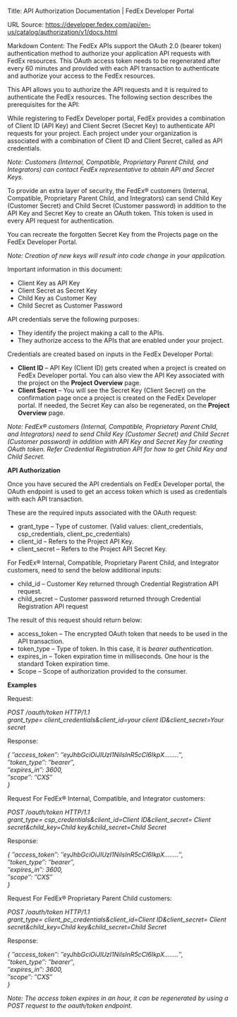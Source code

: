 Title: API Authorization Documentation | FedEx Developer Portal

URL Source: https://developer.fedex.com/api/en-us/catalog/authorization/v1/docs.html

Markdown Content:
The FedEx APIs support the OAuth 2.0 (bearer token) authentication method to authorize your application API requests with FedEx resources. This OAuth access token needs to be regenerated after every 60 minutes and provided with each API transaction to authenticate and authorize your access to the FedEx resources.

This API allows you to authorize the API requests and it is required to authenticate the FedEx resources. The following section describes the prerequisites for the API:

While registering to FedEx Developer portal, FedEx provides a combination of Client ID (API Key) and Client Secret (Secret Key) to authenticate API requests for your project. Each project under your organization is associated with a combination of Client ID and Client Secret, called as API credentials.

_Note: Customers (Internal, Compatible, Proprietary Parent Child, and Integrators) can contact FedEx representative to obtain API and Secret Keys._

To provide an extra layer of security, the FedEx® customers (Internal, Compatible, Proprietary Parent Child, and Integrators) can send Child Key (Customer Secret) and Child Secret (Customer password) in addition to the API Key and Secret Key to create an OAuth token. This token is used in every API request for authentication.

You can recreate the forgotten Secret Key from the Projects page on the FedEx Developer Portal.

_Note: Creation of new keys will result into code change in your application._

Important information in this document:

*   Client Key as API Key
*   Client Secret as Secret Key
*   Child Key as Customer Key
*   Child Secret as Customer Password

API credentials serve the following purposes:

*   They identify the project making a call to the APIs.
*   They authorize access to the APIs that are enabled under your project.

Credentials are created based on inputs in the FedEx Developer Portal:

*   **Client ID** – API Key (Client ID) gets created when a project is created on FedEx Developer portal. You can also view the API Key associated with the project on the **Project Overview** page.
*   **Client Secret** – You will see the Secret Key (Client Secret) on the confirmation page once a project is created on the FedEx Developer portal. If needed, the Secret Key can also be regenerated, on the **Project Overview** page.

_Note: FedEx® customers (Internal, Compatible, Proprietary Parent Child, and Integrators) need to send Child Key (Customer Secret) and Child Secret (Customer password) in addition with API Key and Secret Key for creating OAuth token. Refer Credential Registration API for how to get Child Key and Child Secret._

**API Authorization**

Once you have secured the API credentials on FedEx Developer portal, the OAuth endpoint is used to get an access token which is used as credentials with each API transaction.

These are the required inputs associated with the OAuth request:

*   grant\_type – Type of customer. (Valid values: client\_credentials, csp\_credentials, client\_pc\_credentials)
*   client\_id – Refers to the Project API Key.
*   client\_secret – Refers to the Project API Secret Key.

For FedEx® Internal, Compatible, Proprietary Parent Child, and Integrator customers, need to send the below additional inputs:

*   child\_id – Customer Key returned through Credential Registration API request.
*   child\_secret – Customer password returned through Credential Registration API request

The result of this request should return below:

*   access\_token – The encrypted OAuth token that needs to be used in the API transaction.
*   token\_type – Type of token. In this case, it is _bearer authentication_.
*   expires\_in – Token expiration time in milliseconds. One hour is the standard Token expiration time.
*   Scope – Scope of authorization provided to the consumer.

**Examples**

Request:

_POST /oauth/token HTTP/1.1  
grant\_type= client\_credentials&client\_id=your client ID&client\_secret=Your secret_

Response:

_{ ″access\_token″: ″eyJhbGciOiJIUzI1NiIsInR5cCI6IkpX……..″,  
″token\_type″: ″bearer″,  
″expires\_in″: 3600,  
″scope″: ″CXS″  
}_

Request For FedEx® Internal, Compatible, and Integrator customers:

_POST /oauth/token HTTP/1.1  
grant\_type= csp\_credentials&client\_id=Client ID&client\_secret= Client secret&child\_key=Child key&child\_secret=Child Secret_

Response:

_{ ″access\_token″: ″eyJhbGciOiJIUzI1NiIsInR5cCI6IkpX……..″,  
″token\_type″: ″bearer″,  
″expires\_in″: 3600,  
″scope″: ″CXS″  
}_

Request For FedEx® Proprietary Parent Child customers:

_POST /oauth/token HTTP/1.1  
grant\_type= client\_pc\_credentials&client\_id=Client ID&client\_secret= Client secret&child\_key=Child key&child\_secret=Child Secret_

Response:

_{ ″access\_token″: ″eyJhbGciOiJIUzI1NiIsInR5cCI6IkpX……..″,  
″token\_type″: ″bearer″,  
″expires\_in″: 3600,  
″scope″: ″CXS″  
}_

_Note: The access token expires in an hour, it can be regenerated by using a POST request to the oauth/token endpoint._


<!--stackedit_data:
eyJoaXN0b3J5IjpbMTg5Nzg1MjE1NV19
-->